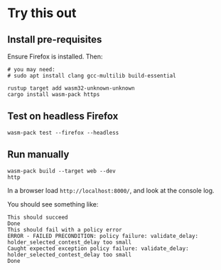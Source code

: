# Try this out

## Install pre-requisites

Ensure Firefox is installed.  Then:

```shell
# you may need:
# sudo apt install clang gcc-multilib build-essential

rustup target add wasm32-unknown-unknown
cargo install wasm-pack https
```

## Test on headless Firefox

```shell
wasm-pack test --firefox --headless 
```

## Run manually

```shell
wasm-pack build --target web --dev
http
```

In a browser load `http://localhost:8000/`, and look at the console log.

You should see something like:

```text
This should succeed
Done
This should fail with a policy error
ERROR - FAILED PRECONDITION: policy failure: validate_delay: holder_selected_contest_delay too small
Caught expected exception policy failure: validate_delay: holder_selected_contest_delay too small
Done
```
